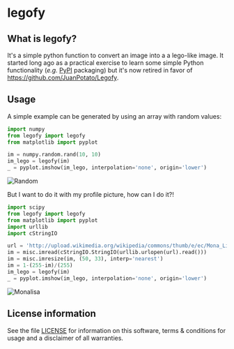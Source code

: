 legofy
======

What is legofy?
---------------

It's a simple python function to convert an image into a a lego-like image. It started long ago as a practical exercise to learn some simple Python functionality (*e.g.* [PyPI](https://pypi.python.org/pypi) packaging) but it's now retired in favor of https://github.com/JuanPotato/Legofy. 


Usage
-----

A simple example can be generated by using an array with random values:

```python
import numpy
from legofy import legofy
from matplotlib import pyplot

im = numpy.random.rand(10, 10)
im_lego = legofy(im)
_ = pyplot.imshow(im_lego, interpolation='none', origin='lower')
```

![Random](https://github.com/oliveirarodolfo/legofy/blob/master/images/rand-lego.png)

But I want to do it with my profile picture, how can I do it?!
  
```python
import scipy
from legofy import legofy
from matplotlib import pyplot
import urllib
import cStringIO

url = 'http://upload.wikimedia.org/wikipedia/commons/thumb/e/ec/Mona_Lisa%2C_by_Leonardo_da_Vinci%2C_from_C2RMF_retouched.jpg/161px-Mona_Lisa%2C_by_Leonardo_da_Vinci%2C_from_C2RMF_retouched.jpg'
im = misc.imread(cStringIO.StringIO(urllib.urlopen(url).read()))
im = misc.imresize(im, (50, 33), interp='nearest')
im = 1-(255-im)/(255)
im_lego = legofy(im)
_ = pyplot.imshow(im_lego, interpolation='none', origin='lower')
```

![Monalisa](https://github.com/oliveirarodolfo/legofy/blob/master/images/mona-lego.png)


License information
-------------------

See the file [LICENSE](https://github.com/oliveirarodolfo/legofy/blob/master/LICENSE) for information on this software, terms & conditions for usage and a disclaimer of all warranties.

